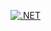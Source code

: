 [![.NET](https://github.com/hemanth-tr/servicebus-emulator/actions/workflows/dotnet.yml/badge.svg)](https://github.com/hemanth-tr/servicebus-emulator/actions/workflows/dotnet.yml)
